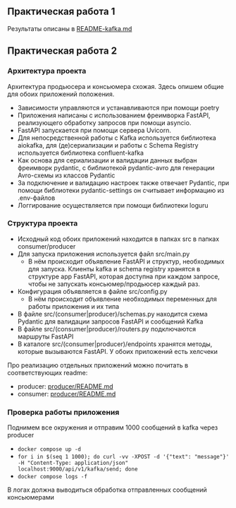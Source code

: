 ## Практическая работа 1

Результаты описаны в [README-kafka.md](README-kafka.md)

## Практическая работа 2

### Архитектура проекта

Архитектура продьюсера и консьюмера схожая. Здесь опишем общие для обоих приложений положения.

* Зависимости управляются и устанавливаются при помощи poetry
* Приложения написаны с использованием фреимворка FastAPI, реализующего обработку запросов при помощи asyncio. 
* FastAPI запускается при помощи сервера Uvicorn. 
* Для непосредственной работы с Kafka используется библиотека aiokafka, для (де)сериализации и работы с Schema Registry используется библиотека confluent-kafka
* Как основа для сериализации и валидации данных выбран фреимворк pydantic, c библиотекой pydantic-avro для генерации Avro-схемы из классов Pydantic
* За подключение и валидацию настроек также отвечает Pydantic, при помощи библиотеки pydantic-settings он считывает информацию из .env-файлов
* Логгирование осуществляется при помощи библиотеки loguru

### Структура проекта

* Исходный код обоих приложений находится в папках src в папках consumer/producer
* Для запуска приложения используется файл src/main.py
    * В нём происходит объявление FastAPI и структур, необходимых для запуска. Клиенты kafka и schema registry хранятся в структуре app FastAPI, которая доступна при каждом запросе, чтобы не запускать консьюмер/продьюсер каждый раз.
* Конфигурация объявляется в файле src/config.py
    * В нём происходит объявление необходимых переменных для работы приложения и их типа
* В файле src/(consumer|producer)/schemas.py находится схема Pydantic для валидации запросов FastAPI и сообщений Kafka 
* В файле src/(consumer|producer)/routers.py подключаются маршруты FastAPI
* В каталоге src/(consumer|producer)/endpoints хранятся методы, которые вызываются FastAPI. У обоих приложений есть хелсчеки

Про реализацию отдельных приложений можно почитать в соответствующих readme:
* producer: [producer/README.md](producer/README.md)
* consumer: [producer/README.md](consumer/README.md)

### Проверка работы приложения

Поднимем все окружения и отправим 1000 сообщений в kafka через producer

* `docker compose up -d`
* `for i in $(seq 1 1000); do curl -vv -XPOST -d '{"text": "message"}' -H "Content-Type: application/json" localhost:9000/api/v1/kafka/send; done`
* `docker compose logs -f`

В логах должна выводиться обработка отправленных сообщений консьюмерами